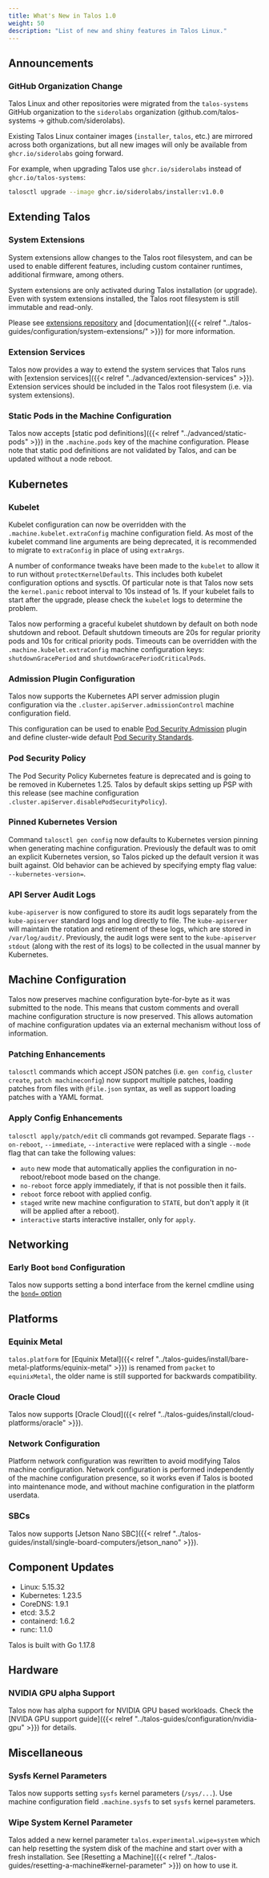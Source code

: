 ```yaml
---
title: What's New in Talos 1.0
weight: 50
description: "List of new and shiny features in Talos Linux."
---
```


## Announcements

### GitHub Organization Change

Talos Linux and other repositories were migrated from the `talos-systems` GitHub organization
to the `siderolabs` organization (github.com/talos-systems -> github.com/siderolabs).

Existing Talos Linux container images (`installer`, `talos`, etc.) are mirrored across both organizations,
but all new images will only be available from `ghcr.io/siderolabs` going forward.

For example, when upgrading Talos use `ghcr.io/siderolabs` instead of `ghcr.io/talos-systems`:

```bash
talosctl upgrade --image ghcr.io/siderolabs/installer:v1.0.0
```

## Extending Talos

### System Extensions

System extensions allow changes to the Talos root filesystem, and can be used to enable different features, including custom
container runtimes, additional firmware, among others.

System extensions are only activated during Talos installation (or upgrade).
Even with system extensions installed, the Talos root filesystem is still immutable and read-only.

Please see [extensions repository](https://github.com/talos-systems/extensions) and [documentation]({{< relref "../talos-guides/configuration/system-extensions/" >}}) for more information.

### Extension Services

Talos now provides a way to extend the system services that Talos runs with [extension services]({{< relref "../advanced/extension-services" >}}).
Extension services should be included in the Talos root filesystem (i.e. via system extensions).

### Static Pods in the Machine Configuration

Talos now accepts [static pod definitions]({{< relref "../advanced/static-pods" >}}) in the `.machine.pods` key of the machine configuration.
Please note that static pod definitions are not validated by Talos, and can be updated without a node reboot.

## Kubernetes

### Kubelet

Kubelet configuration can now be overridden with the `.machine.kubelet.extraConfig` machine configuration field.
As most of the kubelet command line arguments are being deprecated, it is recommended to migrate to `extraConfig`
in place of using `extraArgs`.

A number of conformance tweaks have been made to the `kubelet` to allow it to run without
`protectKernelDefaults`.
This includes both kubelet configuration options and sysctls.
Of particular note is that Talos now sets the `kernel.panic` reboot interval to 10s instead of 1s.
If your kubelet fails to start after the upgrade, please check the `kubelet` logs to determine the problem.

Talos now performing a graceful kubelet shutdown by default on both node shutdown and reboot.
Default shutdown timeouts are 20s for regular priority pods and 10s for critical priority pods.
Timeouts can be overridden with the `.machine.kubelet.extraConfig` machine configuration keys:
`shutdownGracePeriod` and `shutdownGracePeriodCriticalPods`.

### Admission Plugin Configuration

Talos now supports the Kubernetes API server admission plugin configuration via the `.cluster.apiServer.admissionControl` machine configuration field.

This configuration can be used to enable [Pod Security Admission](https://kubernetes.io/docs/concepts/security/pod-security-admission/) plugin and
define cluster-wide default [Pod Security Standards](https://kubernetes.io/docs/concepts/security/pod-security-standards/).

### Pod Security Policy

The Pod Security Policy Kubernetes feature is deprecated and is going to be removed in Kubernetes 1.25.
Talos by default skips setting up PSP with this release (see machine configuration `.cluster.apiServer.disablePodSecurityPolicy`).

### Pinned Kubernetes Version

Command `talosctl gen config` now defaults to Kubernetes version pinning when generating machine configuration.
Previously the default was to omit an explicit Kubernetes version, so Talos picked up the default version it was built against.
Old behavior can be achieved by specifying empty flag value: `--kubernetes-version=`.

### API Server Audit Logs

`kube-apiserver` is now configured to store its audit logs separately from the `kube-apiserver` standard logs and log directly to file.
The `kube-apiserver` will maintain the rotation and retirement of these logs, which are stored in `/var/log/audit/`.
Previously, the audit logs were sent to the `kube-apiserver` `stdout` (along with the rest of its logs) to be collected in the usual manner by Kubernetes.

## Machine Configuration

Talos now preserves machine configuration byte-for-byte as it was submitted to the node.
This means that custom comments and overall machine configuration structure is now preserved.
This allows automation of machine configuration updates via an external mechanism without loss of information.

### Patching Enhancements

`talosctl` commands which accept JSON patches (i.e. `gen config`, `cluster create`, `patch machineconfig`) now support multiple patches, loading patches
from files with `@file.json` syntax, as well as support loading patches with a YAML format.

### Apply Config Enhancements

`talosctl apply/patch/edit` cli commands got revamped.
Separate flags `--on-reboot`, `--immediate`, `--interactive` were replaced
with a single `--mode` flag that can take the following values:

- `auto` new mode that automatically applies the configuration in no-reboot/reboot mode based on the change.
- `no-reboot` force apply immediately, if that is not possible then it fails.
- `reboot` force reboot with applied config.
- `staged` write new machine configuration to `STATE`, but don't apply it (it will be applied after a reboot).
- `interactive` starts interactive installer, only for `apply`.

## Networking

### Early Boot `bond` Configuration

Talos now supports setting a bond interface from the kernel cmdline using the [`bond=` option](https://man7.org/linux/man-pages/man7/dracut.cmdline.7.html)

## Platforms

### Equinix Metal

`talos.platform` for [Equinix Metal]({{< relref "../talos-guides/install/bare-metal-platforms/equinix-metal" >}}) is renamed from `packet` to `equinixMetal`, the older name is still supported for backwards compatibility.

### Oracle Cloud

Talos now supports [Oracle Cloud]({{< relref "../talos-guides/install/cloud-platforms/oracle" >}}).

### Network Configuration

Platform network configuration was rewritten to avoid modifying Talos machine configuration.
Network configuration is performed independently of the machine configuration presence, so it works
even if Talos is booted into maintenance mode, and without machine configuration in the platform userdata.

### SBCs

Talos now supports [Jetson Nano SBC]({{< relref "../talos-guides/install/single-board-computers/jetson_nano" >}}).

## Component Updates

- Linux: 5.15.32
- Kubernetes: 1.23.5
- CoreDNS: 1.9.1
- etcd: 3.5.2
- containerd: 1.6.2
- runc: 1.1.0

Talos is built with Go 1.17.8

## Hardware

### NVIDIA GPU alpha Support

Talos now has alpha support for NVIDIA GPU based workloads.
Check the [NVIDA GPU support guide]({{< relref "../talos-guides/configuration/nvidia-gpu" >}}) for details.

## Miscellaneous

### Sysfs Kernel Parameters

Talos now supports setting `sysfs` kernel parameters  (`/sys/...`).
Use machine configuration field `.machine.sysfs` to set `sysfs` kernel parameters.

### Wipe System Kernel Parameter

Talos added a new kernel parameter `talos.experimental.wipe=system` which can help resetting the system disk of the machine
and start over with a fresh installation.
See [Resetting a Machine]({{< relref "../talos-guides/resetting-a-machine#kernel-parameter" >}}) on how to use it.
